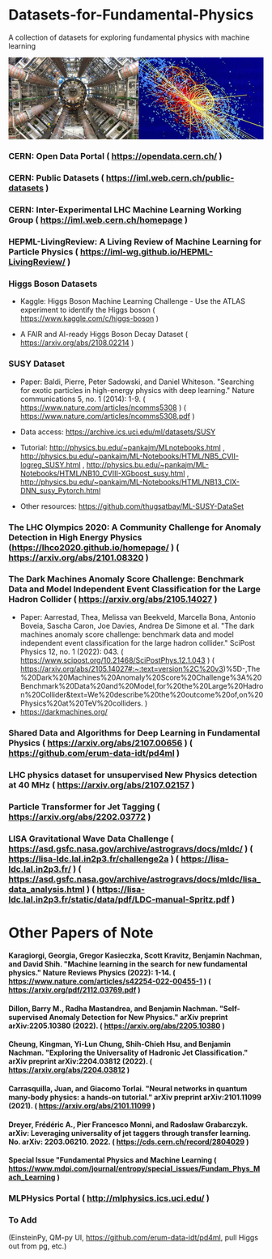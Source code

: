 # Datasets-for-Fundamental-Physics
A collection of datasets for exploring fundamental physics with machine learning

<img src="img/hep1.jpg" align="center"/>


### CERN: Open Data Portal ( https://opendata.cern.ch/ )

### CERN: Public Datasets ( https://iml.web.cern.ch/public-datasets )

### CERN: Inter-Experimental LHC Machine Learning Working Group ( https://iml.web.cern.ch/homepage )

### HEPML-LivingReview: A Living Review of Machine Learning for Particle Physics ( https://iml-wg.github.io/HEPML-LivingReview/ )
 
### Higgs Boson Datasets

* Kaggle: Higgs Boson Machine Learning Challenge - Use the ATLAS experiment to identify the Higgs boson ( https://www.kaggle.com/c/higgs-boson )

* A FAIR and AI-ready Higgs Boson Decay Dataset ( https://arxiv.org/abs/2108.02214 )

### SUSY Dataset

* Paper: Baldi, Pierre, Peter Sadowski, and Daniel Whiteson. "Searching for exotic particles in high-energy physics with deep learning." Nature communications 5, no. 1 (2014): 1-9. ( https://www.nature.com/articles/ncomms5308 ) ( https://www.nature.com/articles/ncomms5308.pdf )

* Data access: https://archive.ics.uci.edu/ml/datasets/SUSY

* Tutorial: http://physics.bu.edu/~pankajm/MLnotebooks.html , http://physics.bu.edu/~pankajm/ML-Notebooks/HTML/NB5_CVII-logreg_SUSY.html , http://physics.bu.edu/~pankajm/ML-Notebooks/HTML/NB10_CVIII-XGboost_susy.html , http://physics.bu.edu/~pankajm/ML-Notebooks/HTML/NB13_CIX-DNN_susy_Pytorch.html

* Other resources: https://github.com/thugsatbay/ML-SUSY-DataSet

### The LHC Olympics 2020: A Community Challenge for Anomaly Detection in High Energy Physics (https://lhco2020.github.io/homepage/ ) ( https://arxiv.org/abs/2101.08320 )

### The Dark Machines Anomaly Score Challenge: Benchmark Data and Model Independent Event Classification for the Large Hadron Collider ( https://arxiv.org/abs/2105.14027 )
* Paper: Aarrestad, Thea, Melissa van Beekveld, Marcella Bona, Antonio Boveia, Sascha Caron, Joe Davies, Andrea De Simone et al. "The dark machines anomaly score challenge: benchmark data and model independent event classification for the large hadron collider." SciPost Physics 12, no. 1 (2022): 043. ( https://www.scipost.org/10.21468/SciPostPhys.12.1.043 ) ( https://arxiv.org/abs/2105.14027#:~:text=version%2C%20v3)%5D-,The%20Dark%20Machines%20Anomaly%20Score%20Challenge%3A%20Benchmark%20Data%20and%20Model,for%20the%20Large%20Hadron%20Collider&text=We%20describe%20the%20outcome%20of,on%20Physics%20at%20TeV%20colliders. )
* https://darkmachines.org/

### Shared Data and Algorithms for Deep Learning in Fundamental Physics ( https://arxiv.org/abs/2107.00656 ) ( https://github.com/erum-data-idt/pd4ml )

### LHC physics dataset for unsupervised New Physics detection at 40 MHz ( https://arxiv.org/abs/2107.02157 )

### Particle Transformer for Jet Tagging ( https://arxiv.org/abs/2202.03772 )

### LISA Gravitational Wave Data Challenge ( https://asd.gsfc.nasa.gov/archive/astrogravs/docs/mldc/ ) ( https://lisa-ldc.lal.in2p3.fr/challenge2a ) ( https://lisa-ldc.lal.in2p3.fr/ ) ( https://asd.gsfc.nasa.gov/archive/astrogravs/docs/mldc/lisa_data_analysis.html ) ( https://lisa-ldc.lal.in2p3.fr/static/data/pdf/LDC-manual-Spritz.pdf )

# Other Papers of Note

#### Karagiorgi, Georgia, Gregor Kasieczka, Scott Kravitz, Benjamin Nachman, and David Shih. "Machine learning in the search for new fundamental physics." Nature Reviews Physics (2022): 1-14. ( https://www.nature.com/articles/s42254-022-00455-1 ) ( https://arxiv.org/pdf/2112.03769.pdf )

#### Dillon, Barry M., Radha Mastandrea, and Benjamin Nachman. "Self-supervised Anomaly Detection for New Physics." arXiv preprint arXiv:2205.10380 (2022). ( https://arxiv.org/abs/2205.10380 )

#### Cheung, Kingman, Yi-Lun Chung, Shih-Chieh Hsu, and Benjamin Nachman. "Exploring the Universality of Hadronic Jet Classification." arXiv preprint arXiv:2204.03812 (2022). ( https://arxiv.org/abs/2204.03812 )

#### Carrasquilla, Juan, and Giacomo Torlai. "Neural networks in quantum many-body physics: a hands-on tutorial." arXiv preprint arXiv:2101.11099 (2021). ( https://arxiv.org/abs/2101.11099 )

#### Dreyer, Frédéric A., Pier Francesco Monni, and Radosław Grabarczyk. arXiv: Leveraging universality of jet taggers through transfer learning. No. arXiv: 2203.06210. 2022. ( https://cds.cern.ch/record/2804029 )

#### Special Issue "Fundamental Physics and Machine Learning ( https://www.mdpi.com/journal/entropy/special_issues/Fundam_Phys_Mach_Learning )

### MLPHysics Portal ( http://mlphysics.ics.uci.edu/ )

### To Add

(EinsteinPy, QM-py UI, https://github.com/erum-data-idt/pd4ml, pull Higgs out from pg, etc.)